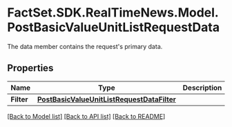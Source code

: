 # FactSet.SDK.RealTimeNews.Model.PostBasicValueUnitListRequestData
The data member contains the request's primary data.

## Properties

Name | Type | Description | Notes
------------ | ------------- | ------------- | -------------
**Filter** | [**PostBasicValueUnitListRequestDataFilter**](PostBasicValueUnitListRequestDataFilter.md) |  | [optional] 

[[Back to Model list]](../README.md#documentation-for-models) [[Back to API list]](../README.md#documentation-for-api-endpoints) [[Back to README]](../README.md)

